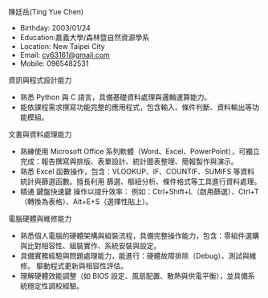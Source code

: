 陳廷岳(Ting Yue Chen)
- Birthday: 2003/01/24
- Education:嘉義大學/森林暨自然資源學系
- Location: New Taipei City
- Email: cy63161@gmail.com
- Mobile: 0965482531

資訊與程式設計能力
- 熟悉 Python 與 C 語言，具備基礎資料處理與邏輯運算能力。
- 能依課程需求撰寫功能完整的應用程式，包含輸入、條件判斷、資料輸出等功能模組。

 文書與資料處理能力
- 熟練使用 Microsoft Office 系列軟體（Word、Excel、PowerPoint），可獨立完成：報告撰寫與排版、表單設計、統計圖表整理、簡報製作與演示。
- 熟悉 Excel 函數操作，包含：VLOOKUP、IF、COUNTIF、SUMIFS 等資料統計與篩選函數。擅長利用 篩選、樞紐分析、條件格式等工具進行資料處理。
- 精通 鍵盤快速鍵 操作以提升效率：
例如：Ctrl+Shift+L（啟用篩選）、Ctrl+T（轉換為表格）、Alt+E+S（選擇性貼上）。

電腦硬體與維修能力
- 熟悉個人電腦的硬體架構與組裝流程，具備完整操作能力，包含：零組件選購與比對相容性、組裝實作、系統安裝與設定。
- 具備實務經驗與問題處理能力，能進行：硬體故障排除（Debug）、測試與維修。
驅動程式更新與相容性評估。
- 理解硬體效能調整（如 BIOS 設定、風扇配置、散熱與供電平衡），並具備系統穩定性調校經驗。
